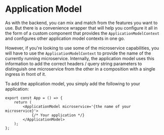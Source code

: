 # Application Model

As with the backend, you can mix and match from the features you want to use. But there is a convenience wrapper that will help you configure it all in
the form of a custom component that provides the `ApplicationModelContext` and configures other application model contexts in one go.

However, if you're looking to use some of the microservice capabilities, you will have to use the `ApplicationModelContext` to provide the name of the
currently running microservice. Internally, the application model uses this information to add the correct headers / query string parameters to distinguish
one microservice from the other in a composition with a single ingress in front of it.

To add the application model, you simply add the following to your application:

```tsx
export const App = () => {
    return (
        <ApplicationModel microservice='{the name of your microservice}'>
            {/* Your application */}
        </ApplicationModel>
    );
};
```
